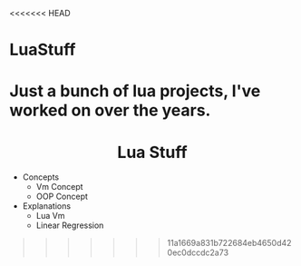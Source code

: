 <<<<<<< HEAD
# LuaStuff
 Just a bunch of lua projects, I've worked on over the years.
=======
<h1 align="center">Lua Stuff</h1>

- Concepts
  - Vm Concept
  - OOP Concept
- Explanations
  - Lua Vm
  - Linear Regression
>>>>>>> 11a1669a831b722684eb4650d420ec0dccdc2a73
